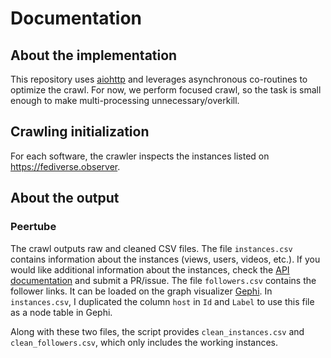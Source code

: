 # Documentation

## About the implementation

This repository uses [aiohttp](https://docs.aiohttp.org/en/stable/index.html) and leverages asynchronous co-routines to optimize the crawl. For now, we perform focused crawl, so the task is small enough to make multi-processing unnecessary/overkill.

## Crawling initialization

For each software, the crawler inspects the instances listed on https://fediverse.observer.

## About the output

### Peertube

The crawl outputs raw and cleaned CSV files. The file `instances.csv` contains information about the instances (views, users, videos, etc.). If you would like additional information about the instances, check the [API documentation](https://docs.joinpeertube.org/api-rest-reference.html#tag/Stats) and submit a PR/issue. The file `followers.csv` contains the follower links. It can be loaded on the graph visualizer [Gephi](https://gephi.org/). In `instances.csv`, I duplicated the column `host` in `Id` and `Label` to use this file as a node table in Gephi.

Along with these two files, the script provides `clean_instances.csv` and `clean_followers.csv`, which only includes the working instances.